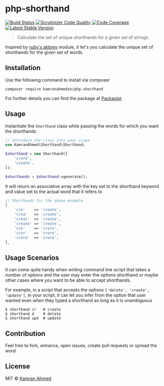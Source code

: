 # php-shorthand

[![Build Status](https://travis-ci.org/kamranahmedse/php-shorthand.svg?branch=master)](https://travis-ci.org/kamranahmedse/php-shorthand)
[![Scrutinizer Code Quality](https://scrutinizer-ci.com/g/kamranahmedse/php-shorthand/badges/quality-score.png?b=master)](https://scrutinizer-ci.com/g/kamranahmedse/php-shorthand/?branch=master)
[![Code Coverage](https://scrutinizer-ci.com/g/kamranahmedse/php-shorthand/badges/coverage.png?b=master)](https://scrutinizer-ci.com/g/kamranahmedse/php-shorthand/?branch=master)
[![Latest Stable Version](https://poser.pugx.org/kamranahmedse/php-shorthand/v/stable.svg)](https://packagist.org/packages/kamranahmedse/php-shorthand)

> Calculate the set of unique shorthands for a given set of strings.

Inspired by [ruby's abbrev](http://apidock.com/ruby/Abbrev) module, it let's you calculate the unique set of shorthands for the given set of words.

## Installation

Use the following command to install via composer

```
composer require kamranahmedse/php-shorthand
```
For further details you can find the package at <a href="https://packagist.org/packages/kamranahmedse/php-shorthand">Packagist</a>.


## Usage

Instantiate the `Shorthand` class while passing the words for which you want the shorthands

```php
// Introduce the class into your scope
use KamranAhmed\Shorthand\Shorthand;

$shorthand = new Shorthand([
    'crore',
    'create',
]);

$shorthands = $shorthand->generate();
```
It will return an associative array with the key set to the shorthand keyword and value set to the actual word that it refers to
```php
// Shorthands for the above example
[
    'cre'    => 'create',
    'crea'   => 'create',
    'creat'  => 'create',
    'create' => 'create',
    'cro'    => 'crore',
    'cror'   => 'crore',
    'crore'  => 'crore',
],
```

## Usage Scenarios

It can come quite handy when writing command line script that takes a number of options and the user may enter the options shorthand or maybe other cases where you want to be able to accept shorthands.

For example, in a script that accepts the options `['delete', 'create', 'update']`, in your script, it can let you infer from the option that user wanted even when they typed a shorthand as long as it is unambiguous


```shell
$ shorthand cr   # create
$ shorthand d    # delete
$ shorthand upd  # update
```

## Contribution

Feel free to fork, enhance, open issues, create pull requests or spread the word.

## License

MIT &copy; [Kamran Ahmed](http://kamranahmed.info)
